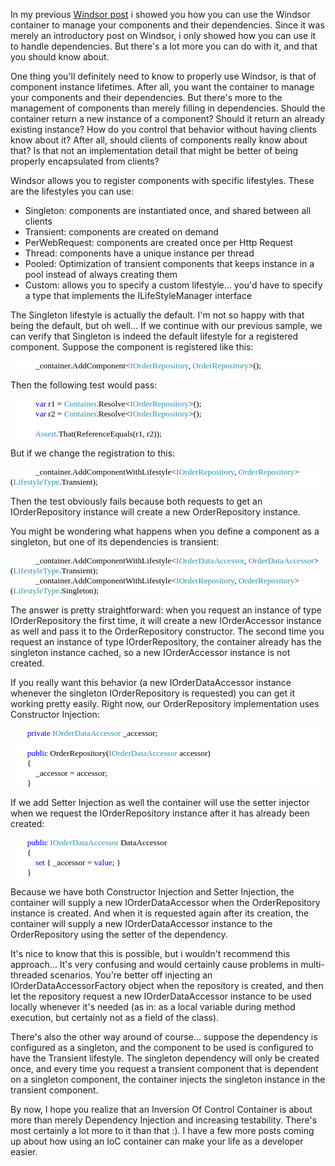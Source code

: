 In my previous <a href="http://davybrion.com/blog/2008/04/introduction-to-ioc-with-windsor/">Windsor post</a> i showed you how you can use the Windsor container to manage your components and their dependencies.  Since it was merely an introductory post on Windsor, i only showed how you can use it to handle dependencies. But there's a lot more you can do with it, and that you should know about.

One thing you'll definitely need to know to properly use Windsor, is that of component instance lifetimes. After all, you want the container to manage your components and their dependencies. But there's more to the management of components than merely filling in dependencies. Should the container return a new instance of a component? Should it return an already existing instance? How do you control that behavior without having clients know about it? After all, should clients of components really know about that? Is that not an implementation detail that might be better of being properly encapsulated from clients?

Windsor allows you to register components with specific lifestyles. These are the lifestyles you can use:

<ul>
	<li>Singleton: components are instantiated once, and shared between all clients</li>
	<li>Transient: components are created on demand</li>
	<li>PerWebRequest: components are created once per Http Request</li>
	<li>Thread: components have a unique instance per thread</li>
	<li>Pooled: Optimization of transient components that keeps instance in a pool instead of always creating them</li>
	<li>Custom: allows you to specify a custom lifestyle... you'd have to specify a type that implements the ILifeStyleManager interface</li>
</ul>

The Singleton lifestyle is actually the default. I'm not so happy with that being the default, but oh well... If we continue with our previous sample, we can verify that Singleton is indeed the default lifestyle for a registered component.  Suppose the component is registered like this:

<div style="font-family:Consolas;font-size:10pt;color:black;background:white;">
<p style="margin:0;">&nbsp;&nbsp;&nbsp; &nbsp;&nbsp;&nbsp; &nbsp;&nbsp;&nbsp; _container.AddComponent&lt;<span style="color:#2b91af;">IOrderRepository</span>, <span style="color:#2b91af;">OrderRepository</span>&gt;();</p>
</div>

Then the following test would pass:

<div style="font-family:Consolas;font-size:10pt;color:black;background:white;">
<p style="margin:0;">&nbsp;&nbsp;&nbsp; &nbsp;&nbsp;&nbsp; &nbsp;&nbsp;&nbsp; <span style="color:blue;">var</span> r1 = <span style="color:#2b91af;">Container</span>.Resolve&lt;<span style="color:#2b91af;">IOrderRepository</span>&gt;();</p>
<p style="margin:0;">&nbsp;&nbsp;&nbsp; &nbsp;&nbsp;&nbsp; &nbsp;&nbsp;&nbsp; <span style="color:blue;">var</span> r2 = <span style="color:#2b91af;">Container</span>.Resolve&lt;<span style="color:#2b91af;">IOrderRepository</span>&gt;();</p>
<p style="margin:0;">&nbsp;</p>
<p style="margin:0;">&nbsp;&nbsp;&nbsp; &nbsp;&nbsp;&nbsp; &nbsp;&nbsp;&nbsp; <span style="color:#2b91af;">Assert</span>.That(ReferenceEquals(r1, r2));</p>
</div>

But if we change the registration to this:

<div style="font-family:Consolas;font-size:10pt;color:black;background:white;">
<p style="margin:0;">&nbsp;&nbsp;&nbsp; &nbsp;&nbsp;&nbsp; &nbsp;&nbsp;&nbsp; _container.AddComponentWithLifestyle&lt;<span style="color:#2b91af;">IOrderRepository</span>, <span style="color:#2b91af;">OrderRepository</span>&gt;(<span style="color:#2b91af;">LifestyleType</span>.Transient);</p>
</div>

Then the test obviously fails because both requests to get an IOrderRepository instance will create a new OrderRepository instance.

You might be wondering what happens when you define a component as a singleton, but one of its dependencies is transient:

<div style="font-family:Consolas;font-size:10pt;color:black;background:white;">
<p style="margin:0;">&nbsp;&nbsp;&nbsp; &nbsp;&nbsp;&nbsp; &nbsp;&nbsp;&nbsp; _container.AddComponentWithLifestyle&lt;<span style="color:#2b91af;">IOrderDataAccessor</span>, <span style="color:#2b91af;">OrderDataAccessor</span>&gt;(<span style="color:#2b91af;">LifestyleType</span>.Transient);</p>
<p style="margin:0;">&nbsp;&nbsp;&nbsp; &nbsp;&nbsp;&nbsp; &nbsp;&nbsp;&nbsp; _container.AddComponentWithLifestyle&lt;<span style="color:#2b91af;">IOrderRepository</span>, <span style="color:#2b91af;">OrderRepository</span>&gt;(<span style="color:#2b91af;">LifestyleType</span>.Singleton);</p>
</div>

The answer is pretty straightforward: when you request an instance of type IOrderRepository the first time, it will create a new IOrderAccessor instance as well and pass it to the OrderRepository constructor. The second time you request an instance of type IOrderRepository, the container already has the singleton instance cached, so a new IOrderAccessor instance is not created.

If you really want this behavior (a new IOrderDataAccessor instance whenever the singleton IOrderRepository is requested) you can get it working pretty easily. Right now, our OrderRepository implementation uses Constructor Injection:

<div style="font-family:Consolas;font-size:10pt;color:black;background:white;">
<p style="margin:0;">&nbsp;&nbsp;&nbsp; &nbsp;&nbsp;&nbsp; <span style="color:blue;">private</span> <span style="color:#2b91af;">IOrderDataAccessor</span> _accessor;</p>
<p style="margin:0;">&nbsp;</p>
<p style="margin:0;">&nbsp;&nbsp;&nbsp; &nbsp;&nbsp;&nbsp; <span style="color:blue;">public</span> OrderRepository(<span style="color:#2b91af;">IOrderDataAccessor</span> accessor)</p>
<p style="margin:0;">&nbsp;&nbsp;&nbsp; &nbsp;&nbsp;&nbsp; {</p>
<p style="margin:0;">&nbsp;&nbsp;&nbsp; &nbsp;&nbsp;&nbsp; &nbsp;&nbsp;&nbsp; _accessor = accessor;</p>
<p style="margin:0;">&nbsp;&nbsp;&nbsp; &nbsp;&nbsp;&nbsp; }</p>
</div>

If we add Setter Injection as well the container will use the setter injector when we request the IOrderRepository instance after it has already been created:

<div style="font-family:Consolas;font-size:10pt;color:black;background:white;">
<p style="margin:0;">&nbsp;&nbsp;&nbsp; &nbsp;&nbsp;&nbsp; <span style="color:blue;">public</span> <span style="color:#2b91af;">IOrderDataAccessor</span> DataAccessor</p>
<p style="margin:0;">&nbsp;&nbsp;&nbsp; &nbsp;&nbsp;&nbsp; {</p>
<p style="margin:0;">&nbsp;&nbsp;&nbsp; &nbsp;&nbsp;&nbsp; &nbsp;&nbsp;&nbsp; <span style="color:blue;">set</span> { _accessor = <span style="color:blue;">value</span>; }</p>
<p style="margin:0;">&nbsp;&nbsp;&nbsp; &nbsp;&nbsp;&nbsp; }</p>
</div>

Because we have both Constructor Injection and Setter Injection, the container will supply a new IOrderDataAccessor when the OrderRepository instance is created. And when it is requested again after its creation, the container will supply a new IOrderDataAccessor instance to the OrderRepository using the setter of the dependency.

It's nice to know that this is possible, but i wouldn't recommend this approach... It's very confusing and would certainly cause problems in multi-threaded scenarios.  You're better off injecting an IOrderDataAccessorFactory object when the repository is created, and then let the repository request a new IOrderDataAccessor instance to be used locally whenever it's needed (as in: as a local variable during method execution, but certainly not as a field of the class).

There's also the other way around of course... suppose the dependency is configured as a singleton, and the component to be used is configured to have the Transient lifestyle.  The singleton dependency will only be created once, and every time you request a transient component that is dependent on a singleton component, the container injects the singleton instance in the transient component.

By now, I hope you realize that an Inversion Of Control Container is about more than merely Dependency Injection and increasing testability.  There's most certainly a lot more to it than that :). I have a few more posts coming up about how using an IoC container can make your life as a developer easier.
